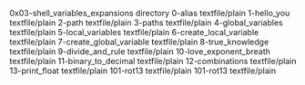 0x03-shell_variables_expansions						directory
0-alias									textfile/plain
1-hello_you								textfile/plain
2-path									textfile/plain
3-paths									textfile/plain
4-global_variables							textfile/plain
5-local_variables							textfile/plain
6-create_local_variable							textfile/plain
7-create_global_variable						textfile/plain
8-true_knowledge							textfile/plain
9-divide_and_rule							textfile/plain
10-love_exponent_breath							textfile/plain
11-binary_to_decimal							textfile/plain
12-combinations								textfile/plain
13-print_float								textfile/plain
101-rot13								textfile/plain
101-rot13								textfile/plain

